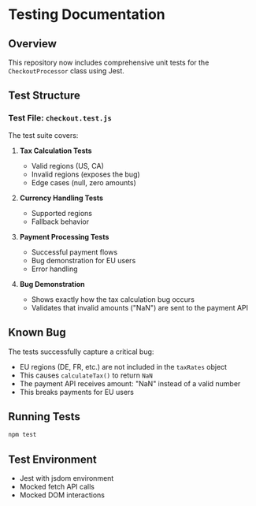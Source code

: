 # Testing Documentation

## Overview
This repository now includes comprehensive unit tests for the `CheckoutProcessor` class using Jest.

## Test Structure

### Test File: `checkout.test.js`
The test suite covers:

1. **Tax Calculation Tests**
   - Valid regions (US, CA)
   - Invalid regions (exposes the bug)
   - Edge cases (null, zero amounts)

2. **Currency Handling Tests**
   - Supported regions
   - Fallback behavior

3. **Payment Processing Tests**
   - Successful payment flows
   - Bug demonstration for EU users
   - Error handling

4. **Bug Demonstration**
   - Shows exactly how the tax calculation bug occurs
   - Validates that invalid amounts ("NaN") are sent to the payment API

## Known Bug
The tests successfully capture a critical bug:
- EU regions (DE, FR, etc.) are not included in the `taxRates` object
- This causes `calculateTax()` to return `NaN`
- The payment API receives amount: "NaN" instead of a valid number
- This breaks payments for EU users

## Running Tests
```bash
npm test
```

## Test Environment
- Jest with jsdom environment
- Mocked fetch API calls
- Mocked DOM interactions